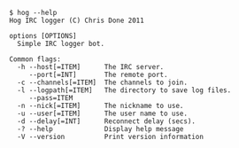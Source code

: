     $ hog --help
    Hog IRC logger (C) Chris Done 2011

    options [OPTIONS]
      Simple IRC logger bot.

    Common flags:
      -h --host[=ITEM]      The IRC server.
         --port[=INT]       The remote port.
      -c --channels[=ITEM]  The channels to join.
      -l --logpath[=ITEM]   The directory to save log files.
         --pass=ITEM      
      -n --nick[=ITEM]      The nickname to use.
      -u --user[=ITEM]      The user name to use.
      -d --delay[=INT]      Reconnect delay (secs).
      -? --help             Display help message
      -V --version          Print version information
